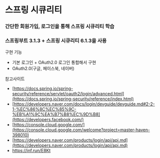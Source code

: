 # 스프링 시큐리티

### 간단한 회원가입, 로그인을 통해 스프링 시큐리티 학습

### 스프링부트 3.1.3 + 스프링 시큐리티 6.1.3을 사용

구현 기능
- 기본 로그인 + OAuth2.0 로그인 통합해서 구현
- OAuth2.0(구글, 페이스북, 네이버)

참고사이트
- [https://docs.spring.io/spring-security/reference/servlet/oauth2/login/advanced.html](https://docs.spring.io/spring-security/reference/index.html)
- [https://developers.naver.com/docs/login/devguide/devguide.md#2-2-1-%EC%86%8C%EC%85%9C-%EB%A1%9C%EA%B7%B8%EC%9D%B8](https://developers.facebook.com/)
- [https://console.cloud.google.com/](https://console.cloud.google.com/welcome?project=master-haven-398010)
- [https://developers.naver.com/products/login/api/api.md](https://developers.naver.com/products/login/api/api.md)
- https://inf.run/E8Kt

